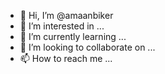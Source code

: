 - 👋 Hi, I’m @amaanbiker
- 👀 I’m interested in ...
- 🌱 I’m currently learning ...
- 💞️ I’m looking to collaborate on ...
- 📫 How to reach me ...

<!---
amaanbiker/amaanbiker is a ✨ special ✨ repository because its `README.md` (this file) appears on your GitHub profile.
You can click the Preview link to take a look at your changes.
--->
